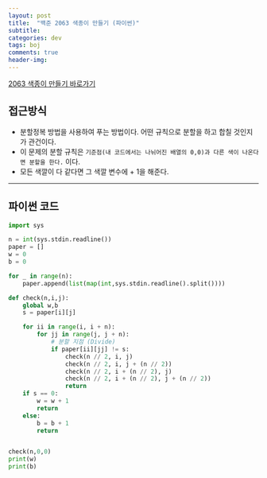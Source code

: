 ```yaml
---
layout: post
title:  "백준 2063 색종이 만들기 (파이썬)"
subtitle:   
categories: dev
tags: boj
comments: true
header-img: 
---
```


[2063 색종이 만들기  바로가기](https://www.acmicpc.net/problem/2063)   
    

## 접근방식
- 분할정복 방법을 사용하여 푸는 방법이다. 어떤 규칙으로 분할을 하고 합칠 것인지가 관건이다.  
- 이 문제의 분할 규칙은 `기준점(내 코드에서는 나뉘어진 배열의 0,0)과 다른 색이 나온다면 분할을 한다.` 이다.  
- 모든 색깔이 다 같다면 그 색깔 변수에 + 1을 해준다.    

---

## 파이썬 코드
```python
import sys

n = int(sys.stdin.readline())
paper = []
w = 0
b = 0

for _ in range(n):
    paper.append(list(map(int,sys.stdin.readline().split())))

def check(n,i,j):
    global w,b
    s = paper[i][j]

    for ii in range(i, i + n):
        for jj in range(j, j + n):
            # 분할 지점 (Divide)
            if paper[ii][jj] != s:
                check(n // 2, i, j)
                check(n // 2, i, j + (n // 2))
                check(n // 2, i + (n // 2), j)
                check(n // 2, i + (n // 2), j + (n // 2))
                return
    if s == 0:
        w = w + 1
        return
    else:
        b = b + 1
        return


check(n,0,0)
print(w)
print(b)


```
